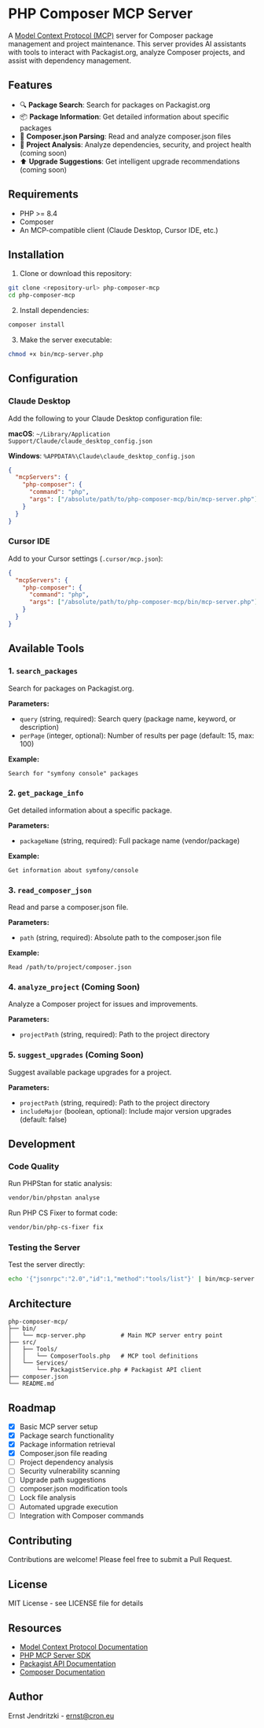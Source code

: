 # PHP Composer MCP Server

A [Model Context Protocol (MCP)](https://modelcontextprotocol.io/) server for Composer package management and project maintenance. This server provides AI assistants with tools to interact with Packagist.org, analyze Composer projects, and assist with dependency management.

## Features

- 🔍 **Package Search**: Search for packages on Packagist.org
- 📦 **Package Information**: Get detailed information about specific packages
- 📄 **Composer.json Parsing**: Read and analyze composer.json files
- 🔧 **Project Analysis**: Analyze dependencies, security, and project health (coming soon)
- ⬆️ **Upgrade Suggestions**: Get intelligent upgrade recommendations (coming soon)

## Requirements

- PHP >= 8.4
- Composer
- An MCP-compatible client (Claude Desktop, Cursor IDE, etc.)

## Installation

1. Clone or download this repository:
```bash
git clone <repository-url> php-composer-mcp
cd php-composer-mcp
```

2. Install dependencies:
```bash
composer install
```

3. Make the server executable:
```bash
chmod +x bin/mcp-server.php
```

## Configuration

### Claude Desktop

Add the following to your Claude Desktop configuration file:

**macOS**: `~/Library/Application Support/Claude/claude_desktop_config.json`

**Windows**: `%APPDATA%\Claude\claude_desktop_config.json`

```json
{
  "mcpServers": {
    "php-composer": {
      "command": "php",
      "args": ["/absolute/path/to/php-composer-mcp/bin/mcp-server.php"]
    }
  }
}
```

### Cursor IDE

Add to your Cursor settings (`.cursor/mcp.json`):

```json
{
  "mcpServers": {
    "php-composer": {
      "command": "php",
      "args": ["/absolute/path/to/php-composer-mcp/bin/mcp-server.php"]
    }
  }
}
```

## Available Tools

### 1. `search_packages`

Search for packages on Packagist.org.

**Parameters:**
- `query` (string, required): Search query (package name, keyword, or description)
- `perPage` (integer, optional): Number of results per page (default: 15, max: 100)

**Example:**
```
Search for "symfony console" packages
```

### 2. `get_package_info`

Get detailed information about a specific package.

**Parameters:**
- `packageName` (string, required): Full package name (vendor/package)

**Example:**
```
Get information about symfony/console
```

### 3. `read_composer_json`

Read and parse a composer.json file.

**Parameters:**
- `path` (string, required): Absolute path to the composer.json file

**Example:**
```
Read /path/to/project/composer.json
```

### 4. `analyze_project` (Coming Soon)

Analyze a Composer project for issues and improvements.

**Parameters:**
- `projectPath` (string, required): Path to the project directory

### 5. `suggest_upgrades` (Coming Soon)

Suggest available package upgrades for a project.

**Parameters:**
- `projectPath` (string, required): Path to the project directory
- `includeMajor` (boolean, optional): Include major version upgrades (default: false)

## Development

### Code Quality

Run PHPStan for static analysis:
```bash
vendor/bin/phpstan analyse
```

Run PHP CS Fixer to format code:
```bash
vendor/bin/php-cs-fixer fix
```

### Testing the Server

Test the server directly:
```bash
echo '{"jsonrpc":"2.0","id":1,"method":"tools/list"}' | bin/mcp-server.php
```

## Architecture

```
php-composer-mcp/
├── bin/
│   └── mcp-server.php          # Main MCP server entry point
├── src/
│   ├── Tools/
│   │   └── ComposerTools.php   # MCP tool definitions
│   └── Services/
│       └── PackagistService.php # Packagist API client
├── composer.json
└── README.md
```

## Roadmap

- [x] Basic MCP server setup
- [x] Package search functionality
- [x] Package information retrieval
- [x] Composer.json file reading
- [ ] Project dependency analysis
- [ ] Security vulnerability scanning
- [ ] Upgrade path suggestions
- [ ] composer.json modification tools
- [ ] Lock file analysis
- [ ] Automated upgrade execution
- [ ] Integration with Composer commands

## Contributing

Contributions are welcome! Please feel free to submit a Pull Request.

## License

MIT License - see LICENSE file for details

## Resources

- [Model Context Protocol Documentation](https://modelcontextprotocol.io/)
- [PHP MCP Server SDK](https://github.com/php-mcp/server)
- [Packagist API Documentation](https://packagist.org/apidoc)
- [Composer Documentation](https://getcomposer.org/doc/)

## Author

Ernst Jendritzki - ernst@cron.eu
